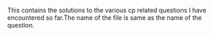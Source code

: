 This contains the solutions to the various cp related questions I have encountered so far.The name of the file is same as the name of the question.

